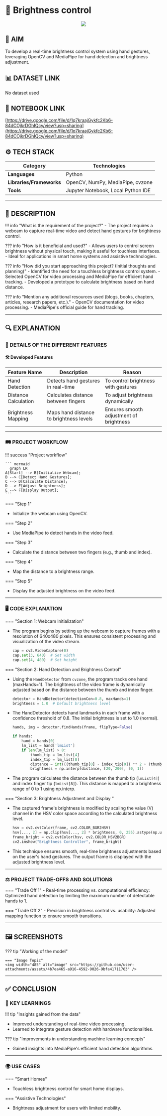 # 📜 Brightness control  
<div align="center">
    <img src="https://user-images.githubusercontent.com/59369441/116009572-1542a280-a638-11eb-9d94-2a2d38b856a5.PNG" />
</div>

## 🎯 AIM 
To develop a real-time brightness control system using hand gestures, leveraging OpenCV and MediaPipe for hand detection and brightness adjustment.


## 📊 DATASET LINK 
No dataset used

## 📓 NOTEBOOK LINK 
<!-- Provide the link to the notebook where you solved the project. It must be only Kaggle public notebook link. -->
[https://drive.google.com/file/d/1q7kraajGykfc2Kb6-84dCOjkrDGhIQcy/view?usp=sharing](https://drive.google.com/file/d/1q7kraajGykfc2Kb6-84dCOjkrDGhIQcy/view?usp=sharing)


## ⚙️ TECH STACK

| **Category**             | **Technologies**                            |
|--------------------------|---------------------------------------------|
| **Languages**            | Python                          |
| **Libraries/Frameworks** | OpenCV, NumPy, MediaPipe, cvzone                    |
| **Tools**                | Jupyter Notebook, Local Python IDE               |


--- 

## 📝 DESCRIPTION 
!!! info "What is the requirement of the project?"
    - The project requires a webcam to capture real-time video and detect hand gestures for brightness control.

??? info "How is it beneficial and used?"
     - Allows users to control screen brightness without physical touch, making it useful for touchless interfaces. 
     - Ideal for applications in smart home systems and assistive technologies. 

??? info "How did you start approaching this project? (Initial thoughts and planning)"
    - Identified the need for a touchless brightness control system. 
    - Selected OpenCV for video processing and MediaPipe for efficient hand tracking. 
    - Developed a prototype to calculate brightness based on hand distance. 

??? info "Mention any additional resources used (blogs, books, chapters, articles, research papers, etc.)."
    - OpenCV documentation for video processing. 
    - MediaPipe's official guide for hand tracking. 


--- 

## 🔍 EXPLANATION 

### 🧩 DETAILS OF THE DIFFERENT FEATURES 

#### 🛠 Developed Features 

| Feature Name | Description | Reason   |
|--------------|-------------|----------|
| Hand Detection  | Detects hand gestures in real-time   | To control brightness with gestures |
| Distance Calculation    | Calculates distance between fingers   | To adjust brightness dynamically |
| Brightness Mapping    | Maps hand distance to brightness levels   | Ensures smooth adjustment of brightness |


--- 

### 🛤 PROJECT WORKFLOW 

!!! success "Project workflow"

    ``` mermaid
      graph LR
    A[Start] --> B[Initialize Webcam];
    B --> C[Detect Hand Gestures];
    C --> D[Calculate Distance];
    D --> E[Adjust Brightness];
    E --> F[Display Output];
    ```

=== "Step 1"
- Initialize the webcam using OpenCV.


=== "Step 2"
- Use MediaPipe to detect hands in the video feed.

=== "Step 3"
- Calculate the distance between two fingers (e.g., thumb and index).

=== "Step 4"
- Map the distance to a brightness range.

=== "Step 5"
- Display the adjusted brightness on the video feed.

--- 

### 🖥 CODE EXPLANATION 

=== "Section 1: Webcam Initialization" 
- The program begins by setting up the webcam to capture frames with a resolution of 640x480 pixels. This ensures consistent processing and visualization of the video stream.

    ```python
    cap = cv2.VideoCapture(0)  
    cap.set(3, 640)  # Set width  
    cap.set(4, 480)  # Set height 
    ```

=== "Section 2: Hand Detection and Brightness Control" 
- Using the `HandDetector` from `cvzone`, the program tracks one hand (maxHands=1). The brightness of the video frame is dynamically adjusted based on the distance between the thumb and index finger.

    ```python
    detector = HandDetector(detectionCon=0.8, maxHands=1)  
    brightness = 1.0  # Default brightness level  
    ```

- The HandDetector detects hand landmarks in each frame with a confidence threshold of 0.8. The initial brightness is set to 1.0 (normal).

    ```python
    hands, img = detector.findHands(frame, flipType=False)  

    if hands:  
        hand = hands[0]  
        lm_list = hand['lmList']  
        if len(lm_list) > 8:  
            thumb_tip = lm_list[4]  
            index_tip = lm_list[8]  
            distance = int(((thumb_tip[0] - index_tip[0]) ** 2 + (thumb_tip[1] - index_tip[1]) ** 2) ** 0.5)  
            brightness = np.interp(distance, [20, 200], [0, 1])  
    ```

- The program calculates the distance between the thumb tip (`lmList[4]`) and index finger tip (`lmList[8]`). This distance is mapped to a brightness range of 0 to 1 using np.interp.

=== "Section 3: Brightness Adjustment and Display " 

- The captured frame's brightness is modified by scaling the value (V) channel in the HSV color space according to the calculated brightness level.

    ```python
    hsv = cv2.cvtColor(frame, cv2.COLOR_BGR2HSV)  
    hsv[..., 2] = np.clip(hsv[..., 2] * brightness, 0, 255).astype(np.uint8)  
    frame_bright = cv2.cvtColor(hsv, cv2.COLOR_HSV2BGR)  
    cv2.imshow("Brightness Controller", frame_bright)  
    ```

- This technique ensures smooth, real-time brightness adjustments based on the user's hand gestures. The output frame is displayed with the adjusted brightness level.


--- 

### ⚖️ PROJECT TRADE-OFFS AND SOLUTIONS 


=== "Trade Off 1" 
    - Real-time processing vs. computational efficiency: Optimized hand detection by limiting the maximum number of detectable hands to 1.


=== "Trade Off 2" 
    - Precision in brightness control vs. usability: Adjusted mapping function to ensure smooth transitions.

--- 

## 🖼 SCREENSHOTS 
??? tip "Working of the model"

    === "Image Topic"
    <img width="485" alt="image" src="https://github.com/user-attachments/assets/4b7ea465-a916-4592-9026-9bfa41711763" />



--- 

## ✅ CONCLUSION 

### 🔑 KEY LEARNINGS 
!!! tip "Insights gained from the data" 
- Improved understanding of real-time video processing. 
- Learned to integrate gesture detection with hardware functionalities.

??? tip "Improvements in understanding machine learning concepts" 
- Gained insights into MediaPipe's efficient hand detection algorithms.

--- 

### 🌍 USE CASES
=== "Smart Homes" 
- Touchless brightness control for smart home displays.

=== "Assistive Technologies" 
- Brightness adjustment for users with limited mobility.
